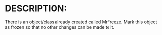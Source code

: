 # DESCRIPTION:

There is an object/class already created called MrFreeze. Mark this object as frozen so that no other changes can be made to it.
